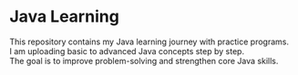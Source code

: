 # Java Learning  

This repository contains my Java learning journey with practice programs.  
I am uploading basic to advanced Java concepts step by step.  
The goal is to improve problem-solving and strengthen core Java skills.  
